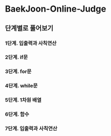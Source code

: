 # BaekJoon-Online-Judge

## 단계별로 풀어보기

### 1단계. 입출력과 사칙연산
### 2단계. if문
### 3단계. for문
### 4단계. while문
### 5단계. 1차원 배열
### 6단계. 함수
### 7단계. 입출력과 사칙연산
